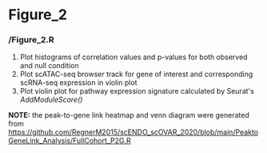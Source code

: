 # Figure_2
### /Figure_2.R
1. Plot histograms of correlation values and p-values for both observed and null condition
2. Plot scATAC-seq browser track for gene of interest and corresponding scRNA-seq expression in violin plot
3. Plot violin plot for pathway expression signature calculated by Seurat's *AddModuleScore()*

**NOTE:** the peak-to-gene link heatmap and venn diagram were generated from https://github.com/RegnerM2015/scENDO_scOVAR_2020/blob/main/PeaktoGeneLink_Analysis/FullCohort_P2G.R
